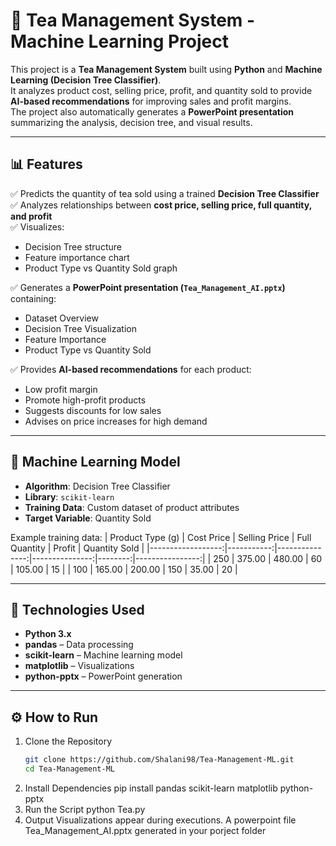 # 🍃 Tea Management System - Machine Learning Project

This project is a **Tea Management System** built using **Python** and **Machine Learning (Decision Tree Classifier)**.  
It analyzes product cost, selling price, profit, and quantity sold to provide **AI-based recommendations** for improving sales and profit margins.  
The project also automatically generates a **PowerPoint presentation** summarizing the analysis, decision tree, and visual results.

---

## 📊 Features

✅ Predicts the quantity of tea sold using a trained **Decision Tree Classifier**  
✅ Analyzes relationships between **cost price, selling price, full quantity, and profit**  
✅ Visualizes:
- Decision Tree structure  
- Feature importance chart  
- Product Type vs Quantity Sold graph  

✅ Generates a **PowerPoint presentation (`Tea_Management_AI.pptx`)** containing:
- Dataset Overview  
- Decision Tree Visualization  
- Feature Importance  
- Product Type vs Quantity Sold  

✅ Provides **AI-based recommendations** for each product:
- Low profit margin  
- Promote high-profit products  
- Suggests discounts for low sales  
- Advises on price increases for high demand  

---

## 🧠 Machine Learning Model

- **Algorithm**: Decision Tree Classifier  
- **Library**: `scikit-learn`  
- **Training Data**: Custom dataset of product attributes  
- **Target Variable**: Quantity Sold  

Example training data:
| Product Type (g) | Cost Price | Selling Price | Full Quantity | Profit | Quantity Sold |
|------------------:|-----------:|---------------:|---------------:|--------:|----------------:|
| 250 | 375.00 | 480.00 | 60 | 105.00 | 15 |
| 100 | 165.00 | 200.00 | 150 | 35.00 | 20 |

---

## 🧩 Technologies Used

- **Python 3.x**
- **pandas** – Data processing  
- **scikit-learn** – Machine learning model  
- **matplotlib** – Visualizations  
- **python-pptx** – PowerPoint generation  

---

## ⚙️ How to Run

1. Clone the Repository
     ```bash
     git clone https://github.com/Shalani98/Tea-Management-ML.git
     cd Tea-Management-ML
2. Install Dependencies
    pip install pandas scikit-learn matplotlib python-pptx
3. Run the Script
    python Tea.py
4. Output
    Visualizations appear during executions.
    A powerpoint file Tea_Management_AI.pptx generated in your porject folder
